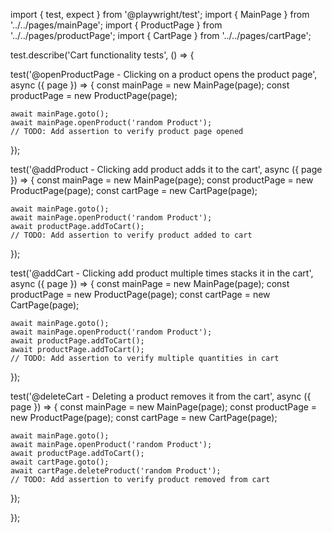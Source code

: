 import { test, expect } from '@playwright/test';
import { MainPage } from '../../pages/mainPage';
import { ProductPage } from '../../pages/productPage';
import { CartPage } from '../../pages/cartPage';

test.describe('Cart functionality tests', () => {

  test('@openProductPage - Clicking on a product opens the product page', async ({ page }) => {
    const mainPage = new MainPage(page);
    const productPage = new ProductPage(page);

    await mainPage.goto();
    await mainPage.openProduct('random Product');
    // TODO: Add assertion to verify product page opened
  });

  test('@addProduct - Clicking add product adds it to the cart', async ({ page }) => {
    const mainPage = new MainPage(page);
    const productPage = new ProductPage(page);
    const cartPage = new CartPage(page);

    await mainPage.goto();
    await mainPage.openProduct('random Product');
    await productPage.addToCart();
    // TODO: Add assertion to verify product added to cart
  });

  test('@addCart - Clicking add product multiple times stacks it in the cart', async ({ page }) => {
    const mainPage = new MainPage(page);
    const productPage = new ProductPage(page);
    const cartPage = new CartPage(page);

    await mainPage.goto();
    await mainPage.openProduct('random Product');
    await productPage.addToCart();
    await productPage.addToCart();
    // TODO: Add assertion to verify multiple quantities in cart
  });

  test('@deleteCart - Deleting a product removes it from the cart', async ({ page }) => {
    const mainPage = new MainPage(page);
    const productPage = new ProductPage(page);
    const cartPage = new CartPage(page);

    await mainPage.goto();
    await mainPage.openProduct('random Product');
    await productPage.addToCart();
    await cartPage.goto();
    await cartPage.deleteProduct('random Product');
    // TODO: Add assertion to verify product removed from cart
  });

});